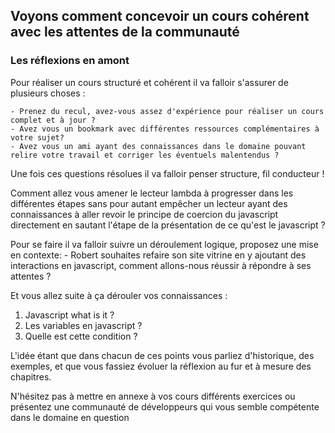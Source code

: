 ## Voyons comment concevoir un cours cohérent avec les attentes de la communauté

### Les réflexions en amont

Pour réaliser un cours structuré et cohérent il va falloir s'assurer de plusieurs choses :

    - Prenez du recul, avez-vous assez d'expérience pour réaliser un cours complet et à jour ?
    - Avez vous un bookmark avec différentes ressources complémentaires à votre sujet?
    - Avez vous un ami ayant des connaissances dans le domaine pouvant relire votre travail et corriger les éventuels malentendus ?

Une fois ces questions résolues il va falloir penser structure, fil conducteur !

Comment allez vous amener le lecteur lambda à progresser dans les différentes étapes sans pour autant empêcher un lecteur ayant des connaissances à aller revoir le principe de coercion du javascript directement en sautant l'étape de la présentation de ce qu'est le javascript ?

Pour se faire il va falloir suivre un déroulement logique, proposez une mise en contexte:
    - Robert souhaites refaire son site vitrine en y ajoutant des interactions en javascript, comment allons-nous réussir à répondre à ses attentes ?

Et vous allez suite à ça dérouler vos connaissances :

1. Javascript what is it ?
2. Les variables en javascript ?
3. Quelle est cette condition ?

L'idée étant que dans chacun de ces points vous parliez d'historique, des exemples, et que vous fassiez évoluer la réflexion au fur et à mesure des chapitres.

N'hésitez pas à mettre en annexe à vos cours différents exercices ou présentez une communauté de développeurs qui vous semble compétente dans le domaine en question

